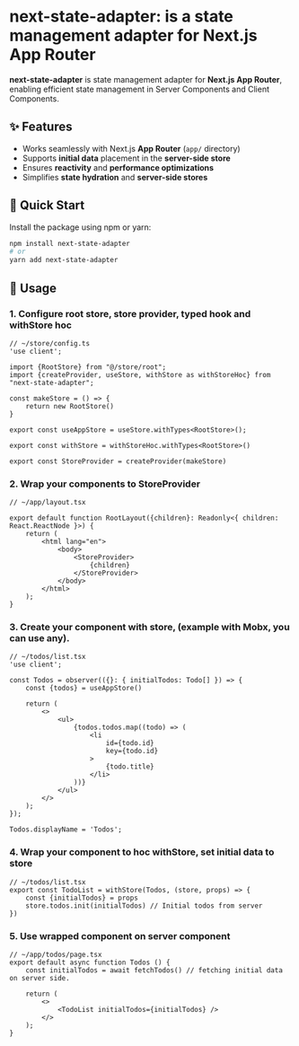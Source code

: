 # next-state-adapter: is a state management adapter for Next.js App Router

**next-state-adapter** is state management adapter for **Next.js App Router**, enabling efficient state management in Server Components and Client Components.

## ✨ Features
- Works seamlessly with Next.js **App Router** (`app/` directory)
- Supports **initial data** placement in the **server-side store**
- Ensures **reactivity** and **performance optimizations**
- Simplifies **state hydration** and **server-side stores**

## 🚀 Quick Start

Install the package using npm or yarn:

```sh
npm install next-state-adapter
# or
yarn add next-state-adapter
```

## 📖 Usage

### 1. Configure root store, store provider, typed hook and withStore hoc

```tsx
// ~/store/config.ts
'use client';

import {RootStore} from "@/store/root";
import {createProvider, useStore, withStore as withStoreHoc} from "next-state-adapter";

const makeStore = () => {
    return new RootStore()
}

export const useAppStore = useStore.withTypes<RootStore>();

export const withStore = withStoreHoc.withTypes<RootStore>()

export const StoreProvider = createProvider(makeStore)

```

### 2. Wrap your components to StoreProvider

```tsx
// ~/app/layout.tsx

export default function RootLayout({children}: Readonly<{ children: React.ReactNode }>) {
    return (
        <html lang="en">
            <body>
                <StoreProvider>
                    {children}
                </StoreProvider>
            </body>
        </html>
    );
}
```

### 3. Create your component with store, (example with Mobx, you can use any).

```tsx
// ~/todos/list.tsx
'use client';

const Todos = observer(({}: { initialTodos: Todo[] }) => {
    const {todos} = useAppStore()

    return (
        <>
            <ul>
                {todos.todos.map((todo) => (
                    <li
                        id={todo.id}
                        key={todo.id}
                    >
                        {todo.title}
                    </li>
                ))}
            </ul>
        </>
    );
});

Todos.displayName = 'Todos';
```

### 4. Wrap your component to hoc withStore, set initial data to store

```tsx
// ~/todos/list.tsx
export const TodoList = withStore(Todos, (store, props) => {
    const {initialTodos} = props
    store.todos.init(initialTodos) // Initial todos from server
})
```

### 5. Use wrapped component on server component

```tsx
// ~/app/todos/page.tsx
export default async function Todos () {
    const initialTodos = await fetchTodos() // fetching initial data on server side.

    return (
        <>
            <TodoList initialTodos={initialTodos} />
        </>
    );
}
```
